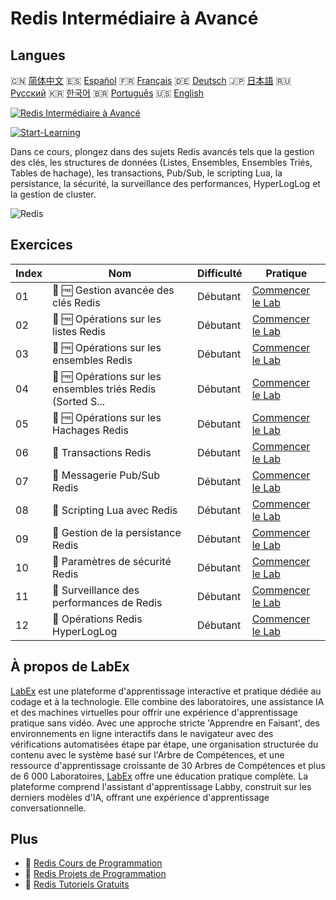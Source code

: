 # Redis Intermédiaire à Avancé

## Langues

🇨🇳 [简体中文](README_zh.md) 🇪🇸 [Español](README_es.md) 🇫🇷 [Français](README_fr.md) 🇩🇪 [Deutsch](README_de.md) 🇯🇵 [日本語](README_ja.md) 🇷🇺 [Русский](README_ru.md) 🇰🇷 [한국어](README_ko.md) 🇧🇷 [Português](README_pt.md) 🇺🇸 [English](README.md) 

[![Redis Intermédiaire à Avancé](https://cover-creator.labex.io/redis-intermediate-to-advanced.png?lang=fr)](https://labex.io/fr/courses/redis-intermediate-to-advanced)

[![Start-Learning](https://img.shields.io/badge/Start-Learning-whitesmoke?style=for-the-badge)](https://labex.io/fr/courses/redis-intermediate-to-advanced)

Dans ce cours, plongez dans des sujets Redis avancés tels que la gestion des clés, les structures de données (Listes, Ensembles, Ensembles Triés, Tables de hachage), les transactions, Pub/Sub, le scripting Lua, la persistance, la sécurité, la surveillance des performances, HyperLogLog et la gestion de cluster.

![Redis](https://img.shields.io/badge/Redis-whitesmoke?style=for-the-badge&logo=redis)


## Exercices

|   Index | Nom                                                         | Difficulté   | Pratique                                                                                                                                                 |
|---------|-------------------------------------------------------------|--------------|----------------------------------------------------------------------------------------------------------------------------------------------------------|
|      01 | 🧩 🆓 Gestion avancée des clés Redis                        | Débutant     | <a target='_blank' href='https://labex.io/fr/labs/redis-redis-advanced-key-management-552094?course=redis-intermediate-to-advanced'>Commencer le Lab</a> |
|      02 | 🧩 🆓 Opérations sur les listes Redis                       | Débutant     | <a target='_blank' href='https://labex.io/fr/labs/redis-redis-list-operations-552098?course=redis-intermediate-to-advanced'>Commencer le Lab</a>         |
|      03 | 🧩 🆓 Opérations sur les ensembles Redis                    | Débutant     | <a target='_blank' href='https://labex.io/fr/labs/redis-redis-set-operations-552104?course=redis-intermediate-to-advanced'>Commencer le Lab</a>          |
|      04 | 🧩 🆓 Opérations sur les ensembles triés Redis (Sorted S... | Débutant     | <a target='_blank' href='https://labex.io/fr/labs/redis-redis-sorted-set-operations-552105?course=redis-intermediate-to-advanced'>Commencer le Lab</a>   |
|      05 | 🧩 🆓 Opérations sur les Hachages Redis                     | Débutant     | <a target='_blank' href='https://labex.io/fr/labs/redis-redis-hash-operations-552096?course=redis-intermediate-to-advanced'>Commencer le Lab</a>         |
|      06 | 🧩  Transactions Redis                                      | Débutant     | <a target='_blank' href='https://labex.io/fr/labs/redis-redis-transactions-552106?course=redis-intermediate-to-advanced'>Commencer le Lab</a>            |
|      07 | 🧩  Messagerie Pub/Sub Redis                                | Débutant     | <a target='_blank' href='https://labex.io/fr/labs/redis-redis-pub-sub-messaging-552102?course=redis-intermediate-to-advanced'>Commencer le Lab</a>       |
|      08 | 🧩  Scripting Lua avec Redis                                | Débutant     | <a target='_blank' href='https://labex.io/fr/labs/redis-redis-lua-scripting-552099?course=redis-intermediate-to-advanced'>Commencer le Lab</a>           |
|      09 | 🧩  Gestion de la persistance Redis                         | Débutant     | <a target='_blank' href='https://labex.io/fr/labs/redis-redis-persistence-management-552101?course=redis-intermediate-to-advanced'>Commencer le Lab</a>  |
|      10 | 🧩  Paramètres de sécurité Redis                            | Débutant     | <a target='_blank' href='https://labex.io/fr/labs/redis-redis-security-settings-552103?course=redis-intermediate-to-advanced'>Commencer le Lab</a>       |
|      11 | 🧩  Surveillance des performances de Redis                  | Débutant     | <a target='_blank' href='https://labex.io/fr/labs/redis-redis-performance-monitoring-552100?course=redis-intermediate-to-advanced'>Commencer le Lab</a>  |
|      12 | 🧩  Opérations Redis HyperLogLog                            | Débutant     | <a target='_blank' href='https://labex.io/fr/labs/redis-redis-hyperloglog-operations-552097?course=redis-intermediate-to-advanced'>Commencer le Lab</a>  |

## À propos de LabEx

[LabEx](https://labex.io) est une plateforme d'apprentissage interactive et pratique dédiée au codage et à la technologie. Elle combine des laboratoires, une assistance IA et des machines virtuelles pour offrir une expérience d'apprentissage pratique sans vidéo. Avec une approche stricte 'Apprendre en Faisant', des environnements en ligne interactifs dans le navigateur avec des vérifications automatisées étape par étape, une organisation structurée du contenu avec le système basé sur l'Arbre de Compétences, et une ressource d'apprentissage croissante de 30 Arbres de Compétences et plus de 6 000 Laboratoires, [LabEx](https://labex.io) offre une éducation pratique complète. La plateforme comprend l'assistant d'apprentissage Labby, construit sur les derniers modèles d'IA, offrant une expérience d'apprentissage conversationnelle.

## Plus

- 🔗 [Redis Cours de Programmation](https://github.com/labex-labs/awesome-programming-courses)
- 🔗 [Redis Projets de Programmation](https://github.com/labex-labs/awesome-programming-projects)
- 🔗 [Redis Tutoriels Gratuits](https://github.com/labex-labs/redis-free-tutorials)

